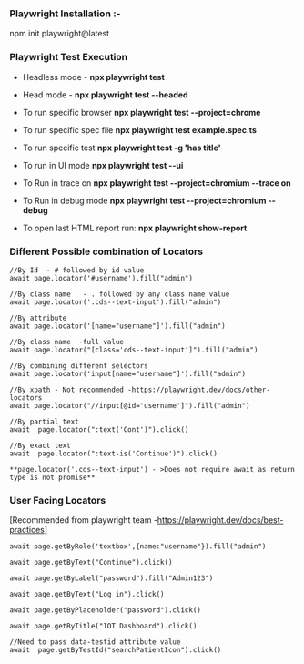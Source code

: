### **Playwright Installation :-**

npm init playwright@latest

### **Playwright Test Execution**

* Headless mode -
**npx playwright test**

* Head mode - 
**npx playwright test --headed**

* To run specific browser
**npx playwright test --project=chrome** 

* To run specific spec file
**npx playwright test example.spec.ts**  

* To run specific test
**npx playwright test -g 'has title'**

* To run in UI mode
  **npx playwright test --ui**

* To Run in trace on
  **npx playwright test --project=chromium --trace on**

* To Run in debug mode
  **npx playwright test --project=chromium --debug**

* To open last HTML report run:
**npx playwright show-report**

### Different Possible combination of Locators

    //By Id  - # followed by id value
    await page.locator('#username').fill("admin")

    //By class name   - . followed by any class name value
    await page.locator('.cds--text-input').fill("admin")

    //By attribute
    await page.locator('[name="username"]').fill("admin")

    //By class name  -full value
    await page.locator("[class='cds--text-input']").fill("admin")

    //By combining different selectors
    await page.locator('input[name="username"]').fill("admin")

    //By xpath - Not recommended -https://playwright.dev/docs/other-locators
    await page.locator("//input[@id='username']").fill("admin")

    //By partial text
    await  page.locator(":text('Cont')").click()

    //By exact text
    await  page.locator(":text-is('Continue')").click()

    **page.locator('.cds--text-input') - >Does not require await as return type is not promise**

### User Facing Locators
[Recommended from playwright team -https://playwright.dev/docs/best-practices]

    await page.getByRole('textbox',{name:"username"}).fill("admin")

    await page.getByText("Continue").click()

    await page.getByLabel("password").fill("Admin123")

    await page.getByText("Log in").click()

    await page.getByPlaceholder("password").click()
   
    await page.getByTitle("IOT Dashboard").click()

    //Need to pass data-testid attribute value
    await  page.getByTestId("searchPatientIcon").click()
